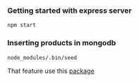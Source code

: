 ### Getting started with express server

`npm start`

### Inserting products in mongodb

`node_modules/.bin/seed`

That feature use this [package](https://github.com/toymachiner62/node-mongo-seeds)

